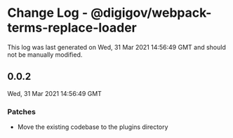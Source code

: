 # Change Log - @digigov/webpack-terms-replace-loader

This log was last generated on Wed, 31 Mar 2021 14:56:49 GMT and should not be manually modified.

## 0.0.2
Wed, 31 Mar 2021 14:56:49 GMT

### Patches

- Move the existing codebase to the plugins directory

